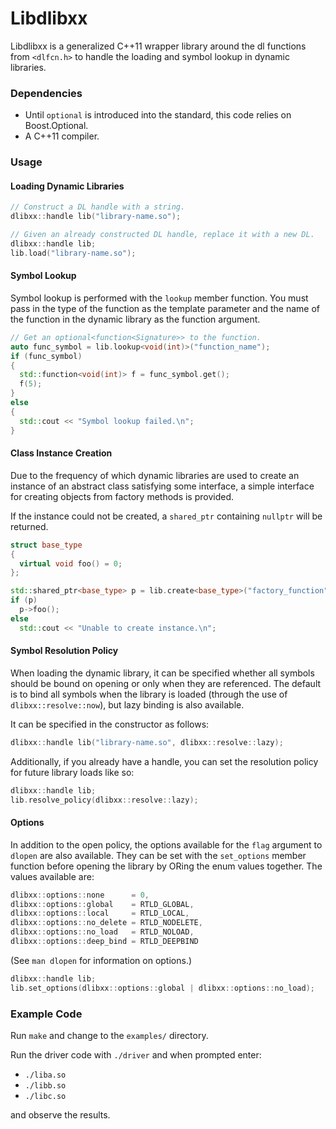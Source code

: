 # Libdlibxx

Libdlibxx is a generalized C++11 wrapper library around the dl
functions from `<dlfcn.h>` to handle the loading and symbol lookup in
dynamic libraries.

### Dependencies

- Until `optional` is introduced into the standard, this code relies on
  Boost.Optional.
- A C++11 compiler.

### Usage

#### Loading Dynamic Libraries

```cpp
// Construct a DL handle with a string.
dlibxx::handle lib("library-name.so");

// Given an already constructed DL handle, replace it with a new DL.
dlibxx::handle lib;
lib.load("library-name.so");
```

#### Symbol Lookup

Symbol lookup is performed with the `lookup` member function. You must
pass in the type of the function as the template parameter and the name
of the function in the dynamic library as the function argument.

```cpp
// Get an optional<function<Signature>> to the function.
auto func_symbol = lib.lookup<void(int)>("function_name");
if (func_symbol)
{
  std::function<void(int)> f = func_symbol.get();
  f(5);
}
else
{
  std::cout << "Symbol lookup failed.\n";
}
```

#### Class Instance Creation

Due to the frequency of which dynamic libraries are used to create an
instance of an abstract class satisfying some interface, a simple interface
for creating objects from factory methods is provided.

If the instance could not be created, a `shared_ptr` containing
`nullptr` will be returned.

```cpp
struct base_type
{
  virtual void foo() = 0;
};

std::shared_ptr<base_type> p = lib.create<base_type>("factory_function");
if (p)
  p->foo();
else
  std::cout << "Unable to create instance.\n";
```

#### Symbol Resolution Policy

When loading the dynamic library, it can be specified whether all symbols
should be bound on opening or only when they are referenced. The
default is to bind all symbols when the library is loaded (through the
use of `dlibxx::resolve::now`), but lazy binding is also available.

It can be specified in the constructor as follows:

```cpp
dlibxx::handle lib("library-name.so", dlibxx::resolve::lazy);

```

Additionally, if you already have a handle, you can set the resolution
policy for future library loads like so:

```cpp
dlibxx::handle lib;
lib.resolve_policy(dlibxx::resolve::lazy);
```

#### Options

In addition to the open policy, the options available for the `flag`
argument to `dlopen` are also available. They can be set with the
`set_options` member function before opening the library by ORing the
enum values together. The values available are:

```cpp
dlibxx::options::none      = 0,
dlibxx::options::global    = RTLD_GLOBAL,
dlibxx::options::local     = RTLD_LOCAL,
dlibxx::options::no_delete = RTLD_NODELETE,
dlibxx::options::no_load   = RTLD_NOLOAD,
dlibxx::options::deep_bind = RTLD_DEEPBIND
```

(See `man dlopen` for information on options.)

```cpp
dlibxx::handle lib;
lib.set_options(dlibxx::options::global | dlibxx::options::no_load);
```

### Example Code

Run `make` and change to the `examples/` directory.

Run the driver code with `./driver` and when prompted enter:

- `./liba.so`
- `./libb.so`
- `./libc.so`

and observe the results.
